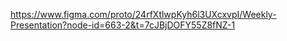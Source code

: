 https://www.figma.com/proto/24rfXtlwpKyh6l3UXcxvpI/Weekly-Presentation?node-id=663-2&t=7cJBjDOFY55Z8fNZ-1
